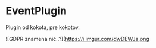 # EventPlugin

Plugin od kokota, pre kokotov.

![GDPR znamená nič..?](https://i.imgur.com/dwDEWJa.png
